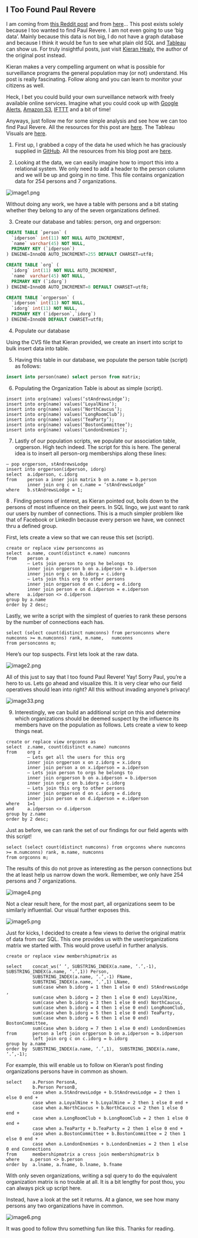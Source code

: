 ## I Too Found Paul Revere
I am coming from [this Reddit post](http://www.reddit.com/r/sociology/comments/1g38fk/finding_paul_revere_in_a_historical_example_a/) and from [here](http://kieranhealy.org/blog/archives/2013/06/09/using-metadata-to-find-paul-revere/)… This post exists solely because I too wanted to find Paul Revere.  I am not even going to use ‘big data’.  Mainly because this data is not big, I do not have a graph database and because I think it would be fun to see what plain old SQL and [Tableau](http://www.tableausoftware.com/) can show us.  For truly insightful posts, just visit [Kieran Healy](http://kieranhealy.org/blog/), the author of the original post instead.

Kieran makes a very compelling argument on what is possible for surveillance programs the general population may (or not) understand.  His post is really fascinating.  Follow along and you can learn to monitor your citizens as well. 

Heck, I bet you could build your own surveillance network with freely available online services.  Imagine what you could cook up with [Google Alerts](http://www.google.com/alerts), [Amazon S3](http://aws.amazon.com/s3/), [IFTTT](https://ifttt.com/) and a bit of time!

Anyways, just follow me for some simple analysis and see how we can too find Paul Revere.  All the resources for this post are [here](https://github.com/Mayin/paulrevere).  The Tableau Visuals are [here](http://public.tableausoftware.com/views/PaulRevere/Summary?:embed=y&:display_count=no).

1. First up, I grabbed a copy of the data he used which he has graciously supplied in [GitHub](https://github.com/).  All the resources from his blog post are [here](https://github.com/kjhealy/revere).

2. Looking at the data, we can easily imagine how to import this into a relational system.  We only need to add a header to the person column and we will be up and going in no time.  This file contains organization data for 254 persons and 7 organizations.

![image1.png](https://raw.githubusercontent.com/mariotalavera/paulrevere/master/docs/image1.png)

Without doing any work, we have a table with persons and a bit stating whether they belong to any of the seven organizations defined.

3. Create our database and tables: person, org and orgperson:

  ``` SQL
  CREATE TABLE `person` ( 
    `idperson` int(11) NOT NULL AUTO_INCREMENT, 
    `name` varchar(45) NOT NULL, 
    PRIMARY KEY (`idperson`) 
  ) ENGINE=InnoDB AUTO_INCREMENT=255 DEFAULT CHARSET=utf8;
  ```

  ```SQL
  CREATE TABLE `org` ( 
    `idorg` int(11) NOT NULL AUTO_INCREMENT, 
    `name` varchar(45) NOT NULL, 
    PRIMARY KEY (`idorg`) 
  ) ENGINE=InnoDB AUTO_INCREMENT=8 DEFAULT CHARSET=utf8;
  ```

  ```sql
  CREATE TABLE `orgperson` ( 
    `idperson` int(11) NOT NULL, 
    `idorg` int(11) NOT NULL, 
    PRIMARY KEY (`idperson`,`idorg`) 
  ) ENGINE=InnoDB DEFAULT CHARSET=utf8;
  ```

4. Populate our database

Using the CVS file that Kieran provided, we create an insert into script to bulk insert data into table.

5. Having this table in our database, we populate the person table (script) as follows:

``` sql
insert into person(name) select person from matrix;
```

6. Populating the Organization Table is about as simple (script).

```
insert into org(name) values(‘stAndrewsLodge’); 
insert into org(name) values(‘LoyalNine’); 
insert into org(name) values(‘NorthCaucus’); 
insert into org(name) values(‘LongRoomClub’); 
insert into org(name) values(‘TeaParty’); 
insert into org(name) values(‘BostonCommittee’); 
insert into org(name) values(‘LondonEnemies’);
```

7. Lastly of our population scripts, we populate our association table, orgperson.  High tech indeed.  The script for this is here.  The general idea is to insert all person-org memberships along these lines:

  ```
  — pop orgperson, stAndrewsLodge 
  insert into orgperson(idperson, idorg) 
  select  a.idperson, c.idorg 
  from    person a inner join matrix b on a.name = b.person 
          inner join org c on c.name = ‘stAndrewsLodge’ 
  where   b.stAndrewsLodge = 1;
  ```

8 . Finding persons of interest, as Kieran pointed out, boils down to the persons of most influence on their peers.  In SQL lingo, we just want to rank our users by number of connections.  This is a much simpler problem like that of Facebook or LinkedIn because every person we have, we connect thru a defined group.

First, lets create a view so that we can reuse this set (script).

  ```
  create or replace view personconns as 
  select  a.name, count(distinct e.name) numconns 
  from    person a 
          — Lets join person to orgs he belongs to 
          inner join orgperson b on a.idperson = b.idperson 
          inner join org c on b.idorg = c.idorg 
          — Lets join this org to other persons 
          inner join orgperson d on c.idorg = d.idorg 
          inner join person e on d.idperson = e.idperson 
  where   a.idperson <> d.idperson 
  group by a.name 
  order by 2 desc;
  ```

Lastly, we write a script with the simplest of queries to rank these persons by the number of connections each has.

  ```
  select (select count(distinct numconns) from personconns where numconns >= m.numconns) rank, m.name,   numconns 
  from personconns m;
  ```

Here’s our top suspects.  First lets look at the raw data.

![image2.png](https://raw.githubusercontent.com/mariotalavera/paulrevere/master/docs/image2.png)

All of this just to say that I too found Paul Revere! Yay!  Sorry Paul, you’re a hero to us.  Lets go ahead and visualize this.  It is very clear who our field operatives should lean into right?  All this without invading anyone’s privacy!

![image33.png](https://raw.githubusercontent.com/mariotalavera/paulrevere/master/docs/image33.png)

9. Interestingly, we can build an additional script on this and determine which organizations should be deemed suspect by the influence its members have on the population as follows.  Lets create a view to keep things neat.

  ```
  create or replace view orgconns as 
  select  z.name, count(distinct e.name) numconns 
  from    org z 
          — Lets get all the users for this org 
          inner join orgperson x on z.idorg = x.idorg 
          inner join person a on x.idperson = a.idperson 
          — Lets join person to orgs he belongs to 
          inner join orgperson b on a.idperson = b.idperson 
          inner join org c on b.idorg = c.idorg 
          — Lets join this org to other persons 
          inner join orgperson d on c.idorg = d.idorg 
          inner join person e on d.idperson = e.idperson 
  where   1=1 
  and     a.idperson <> d.idperson 
  group by z.name 
  order by 2 desc;
  ```

Just as before, we can rank the set of our findings for our field agents with this script!

  ```
  select (select count(distinct numconns) from orgconns where numconns >= m.numconns) rank, m.name, numconns 
  from orgconns m;
  ```

The results of this do not prove as interesting as the person connections but the at least help us narrow down the work.  Remember, we only have 254 persons and 7 organizations.

![image4.png](https://raw.githubusercontent.com/mariotalavera/paulrevere/master/docs/image4.png)

Not a clear result here, for the most part, all organizations seem to be similarly influential.  Our visual further exposes this.

![image5.png](https://raw.githubusercontent.com/mariotalavera/paulrevere/master/docs/image5.png)

Just for kicks, I decided to create a few views to derive the original matrix of data from our SQL. This one provides us with the user/organizations matrix we started with.  This would prove useful in further analysis.

  ```
  create or replace view membershipmatrix as
  
  select    concat_ws(‘ ‘, SUBSTRING_INDEX(a.name, ‘.’,-1),  SUBSTRING_INDEX(a.name, ‘.’,1)) Person, 
            SUBSTRING_INDEX(a.name, ‘.’,-1) FName, 
            SUBSTRING_INDEX(a.name, ‘.’,1) LName, 
            sum(case when b.idorg = 1 then 1 else 0 end) StAndrewsLodge , 
            sum(case when b.idorg = 2 then 1 else 0 end) LoyalNine, 
            sum(case when b.idorg = 3 then 1 else 0 end) NorthCaucus, 
            sum(case when b.idorg = 4 then 1 else 0 end) LongRoomClub, 
            sum(case when b.idorg = 5 then 1 else 0 end) TeaParty, 
            sum(case when b.idorg = 6 then 1 else 0 end) BostonCommittee, 
            sum(case when b.idorg = 7 then 1 else 0 end) LondonEnemies 
  from      person a left join orgperson b on a.idperson = b.idperson 
            left join org c on c.idorg = b.idorg 
  group by a.name 
  order by  SUBSTRING_INDEX(a.name, ‘.’,1),  SUBSTRING_INDEX(a.name, ‘.’,-1);
  ```

For example, this will enable us to follow on Kieran’s post finding organizations persons have in common as shown.

  ```
  select    a.Person PersonA, 
            b.Person PersonB, 
            case when a.StAndrewsLodge + b.StAndrewsLodge = 2 then 1 else 0 end + 
            case when a.LoyalNine + b.LoyalNine = 2 then 1 else 0 end + 
            case when a.NorthCaucus + b.NorthCaucus = 2 then 1 else 0 end + 
            case when a.LongRoomClub + b.LongRoomClub = 2 then 1 else 0 end + 
            case when a.TeaParty + b.TeaParty = 2 then 1 else 0 end + 
            case when a.BostonCommittee + b.BostonCommittee = 2 then 1 else 0 end + 
            case when a.LondonEnemies + b.LondonEnemies = 2 then 1 else 0 end Connections 
  from      membershipmatrix a cross join membershipmatrix b 
  where    a.person <> b.person 
  order by  a.lname, a.fname, b.lname, b.fname
  ```

With only seven organizations, writing a sql query to do the equivalent organization matrix is no trouble at all.  It is a bit lengthy for post thou, you can always pick up script here.

Instead, have a look at the set it returns. At a glance, we see how many persons any two organizations have in common.

![image6.png](https://raw.githubusercontent.com/mariotalavera/paulrevere/master/docs/image6.png)

It was good to follow thru something fun like this.  Thanks for reading.

